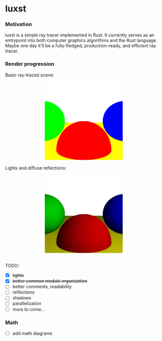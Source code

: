 # luxst
### Motivation
luxst is a simple ray tracer implemented in Rust. It currently serves as an entrypoint into both computer graphics algorithms and the Rust language. Maybe one day it'll be a fully-fledged, production-ready, and efficient ray tracer.

### Render progression
Basic ray-traced scene:

<p align="center">
    <img src="basic.png" alt="Basic Raytracing Output" width="250"/>
</p>

Lights and diffuse reflections:

<p align="center">
    <img src="lights.png" alt="Diffuse Reflections" width="250"/>
</p>

##

TODO:
* [x] ~~lights~~
* [x] ~~better common module organization~~
* [ ] better comments, readability
* [ ] reflections
* [ ] shadows
* [ ] parallelization
* [ ] more to come...

### Math
* [ ] add math diagrams
